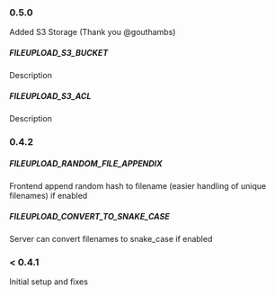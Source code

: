 ### 0.5.0
Added S3 Storage (Thank you @gouthambs)
##### FILEUPLOAD_S3_BUCKET

Description

##### FILEUPLOAD_S3_ACL

Description

### 0.4.2
##### FILEUPLOAD_RANDOM_FILE_APPENDIX

Frontend append random hash to filename (easier handling of unique filenames) if enabled  

##### FILEUPLOAD_CONVERT_TO_SNAKE_CASE

Server can convert filenames to snake_case if enabled 

### < 0.4.1
Initial setup and fixes
